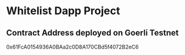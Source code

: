 # Whitelist Dapp Project

## Contract Address deployed on Goerli Testnet
0x61FcA0154936A0BAa2c0D8A170CBd5f4072B2eC6
